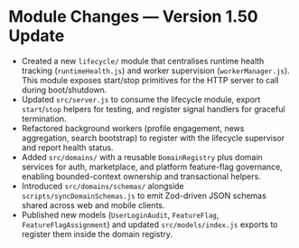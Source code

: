 # Module Changes — Version 1.50 Update

- Created a new `lifecycle/` module that centralises runtime health tracking (`runtimeHealth.js`) and worker supervision (`workerManager.js`). This module exposes start/stop primitives for the HTTP server to call during boot/shutdown.
- Updated `src/server.js` to consume the lifecycle module, export `start`/`stop` helpers for testing, and register signal handlers for graceful termination.
- Refactored background workers (profile engagement, news aggregation, search bootstrap) to register with the lifecycle supervisor and report health status.
- Added `src/domains/` with a reusable `DomainRegistry` plus domain services for auth, marketplace, and platform feature-flag governance, enabling bounded-context ownership and transactional helpers.
- Introduced `src/domains/schemas/` alongside `scripts/syncDomainSchemas.js` to emit Zod-driven JSON schemas shared across web and mobile clients.
- Published new models (`UserLoginAudit`, `FeatureFlag`, `FeatureFlagAssignment`) and updated `src/models/index.js` exports to register them inside the domain registry.
